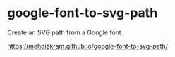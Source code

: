 # google-font-to-svg-path
Create an SVG path from a Google font

https://mehdiakram.github.io/google-font-to-svg-path/
